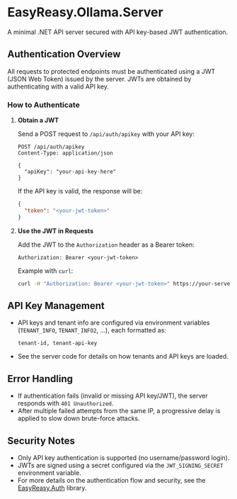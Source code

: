 # EasyReasy.Ollama.Server

A minimal .NET API server secured with API key-based JWT authentication.

## Authentication Overview

All requests to protected endpoints must be authenticated using a JWT (JSON Web Token) issued by the server. JWTs are obtained by authenticating with a valid API key.

### How to Authenticate

1. **Obtain a JWT**

   Send a POST request to `/api/auth/apikey` with your API key:

   ```http
   POST /api/auth/apikey
   Content-Type: application/json

   {
     "apiKey": "your-api-key-here"
   }
   ```

   If the API key is valid, the response will be:

   ```json
   {
     "token": "<your-jwt-token>"
   }
   ```

2. **Use the JWT in Requests**

   Add the JWT to the `Authorization` header as a Bearer token:

   ```http
   Authorization: Bearer <your-jwt-token>
   ```

   Example with `curl`:
   ```sh
   curl -H "Authorization: Bearer <your-jwt-token>" https://your-server/api/your-endpoint
   ```

## API Key Management

- API keys and tenant info are configured via environment variables (`TENANT_INFO`, `TENANT_INFO2`, ...), each formatted as:
  ```
  tenant-id, tenant-api-key
  ```
- See the server code for details on how tenants and API keys are loaded.

## Error Handling

- If authentication fails (invalid or missing API key/JWT), the server responds with `401 Unauthorized`.
- After multiple failed attempts from the same IP, a progressive delay is applied to slow down brute-force attacks.

## Security Notes

- Only API key authentication is supported (no username/password login).
- JWTs are signed using a secret configured via the `JWT_SIGNING_SECRET` environment variable.
- For more details on the authentication flow and security, see the [EasyReasy.Auth](../EasyReasy.Auth/README.md) library. 